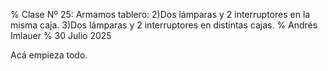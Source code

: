 % Clase Nº 25: Armamos tablero: 2)Dos lámparas y 2 interruptores en la misma caja. 3)Dos lámparas y 2 interruptores en distintas cajas.
% Andrés Imlauer
% 30 Julio 2025

Acá empieza todo.
